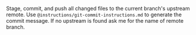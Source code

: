 Stage, commit, and push all changed files to the current branch's upstream remote. Use `@instructions/git-commit-instructions.md` to generate the commit message. If no upstream is found ask me for the name of remote branch.
